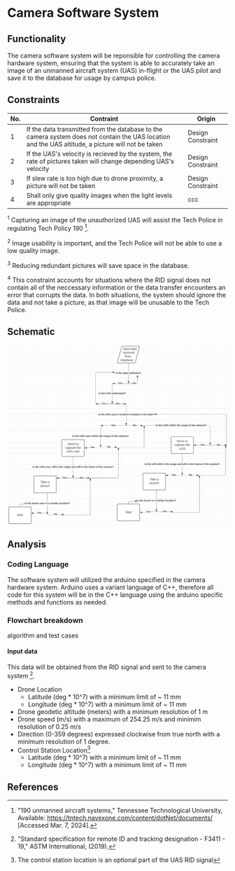 # Camera Software System
## Functionality 
The camera software system will be reponsible for controlling the camera hardware system, ensuring that the system is able to accurately take an image of an unmanned aircraft system (UAS) in-flight or the UAS pilot and save it to the database for usage by campus police.
## Constraints
| No.| Contraint | Origin |
| -- | --------- |--------|
|  1 | If the data transmitted from the database to the camera system does not contain the UAS location and the UAS altitude, a picture will not be taken | Design Constraint|
|  2 | If the UAS's velocity is recieved by the system, the rate of pictures taken will change depending UAS's velocity | Design Constraint |   
|  3 | If slew rate is too high due to drone proximity, a picture will not be taken | Design Constraint |
|  4 | Shall only give quality images when the light levels are appropriate | ccc | 
             
<sup>1</sup> Capturing an image of the unauthorized UAS will assist the Tech Police in regulating Tech Policy 190 [^1]. 

<sup>2</sup> Image usability is important, and the Tech Police will not be able to use a low quality image.

<sup>3</sup> Reducing redundant pictures will save space in the database.

<sup>4</sup> This constraint accounts for situations where the RID signal does not contain all of the neccessary information or the data transfer encounters an error that corrupts the data. In both situations, the system should ignore the data and not take a picture, as that image will be unusable to the Tech Police. 

## Schematic
<img src= "/Documentation/Images/Camera_Software_System_Flowchart.png">

## Analysis
### Coding Language
The software system will utilized the arduino specified in the camera hardware system. Arduino uses a variant language of C++, therefore all code for this system will be in the C++ language using the arduino specific methods and functions as needed.
### Flowchart breakdown
algorithm and test cases
#### Input data
This data will be obtained from the RID signal and sent to the camera system [^3]. 
- Drone Location
  - Latitude (deg * 10^7) with a minimum limit of ~ 11 mm
  - Longitude (deg * 10^7) with a minimum limit of ~ 11 mm
- Drone geodetic altitude (meters) with a minimum resolution of 1 m 
- Drone speed (m/s) with a maximum of 254.25 m/s and minimim resolution of 0.25 m/s
- Direction (0-359 degrees) expressed clockwise from true north with a minimum resolution of 1 degree.
- Control Station Location[^2] 
  - Latitude (deg * 10^7) with a minimum limit of ~ 11 mm
  - Longitude (deg * 10^7) with a minimum limit of ~ 11 mm
## References
[^1]: "190 unmanned aircraft systems," Tennessee Technological University, Available: https://tntech.navexone.com/content/dotNet/documents/ [Accessed Mar. 7, 2024].
[^2]: The control station location is an optional part of the UAS RID signal
[^3]: "Standard specification for remote ID and tracking designation - F3411 - 19," ASTM International, (2019).



